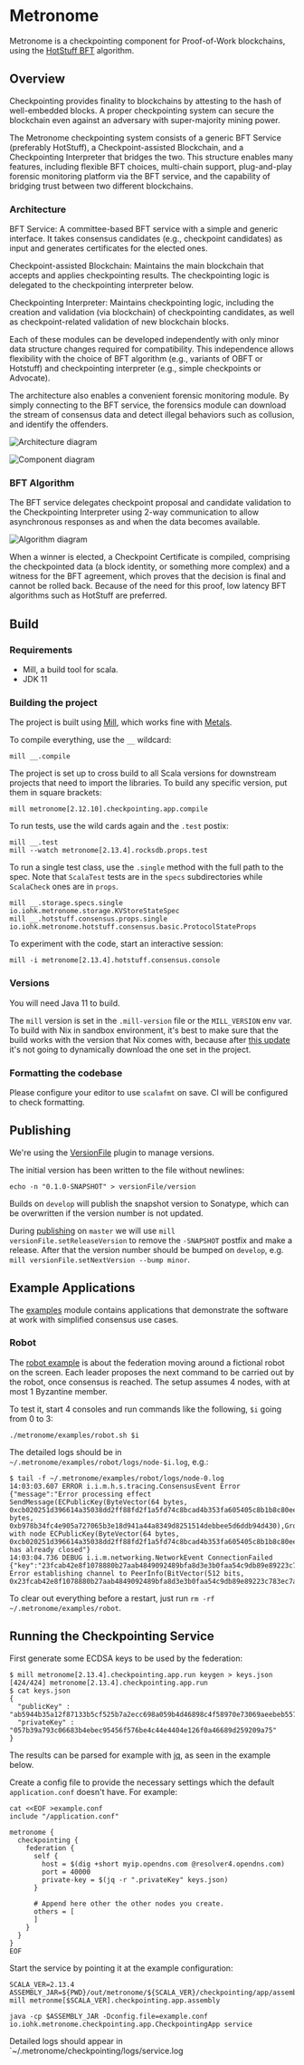 # Metronome

Metronome is a checkpointing component for Proof-of-Work blockchains, using the [HotStuff BFT](https://arxiv.org/pdf/1803.05069.pdf) algorithm.

## Overview
Checkpointing provides finality to blockchains by attesting to the hash of well-embedded blocks. A proper checkpointing system can secure the blockchain even against an adversary with super-majority mining power.

The Metronome checkpointing system consists of a generic BFT Service (preferably HotStuff), a Checkpoint-assisted Blockchain, and a Checkpointing Interpreter that bridges the two. This structure enables many features, including flexible BFT choices, multi-chain support, plug-and-play forensic monitoring platform via the BFT service, and the capability of bridging trust between two different blockchains.

### Architecture

BFT Service: A committee-based BFT service with a simple and generic interface. It takes consensus candidates (e.g., checkpoint candidates) as input and generates certificates for the elected ones.

Checkpoint-assisted Blockchain: Maintains the main blockchain that accepts and applies checkpointing results. The checkpointing logic is delegated to the checkpointing interpreter below.

Checkpointing Interpreter: Maintains checkpointing logic, including the creation and validation (via blockchain) of checkpointing candidates, as well as checkpoint-related validation of new blockchain blocks.

Each of these modules can be developed independently with only minor data structure changes required for compatibility. This independence allows flexibility with the choice of BFT algorithm (e.g., variants of OBFT or Hotstuff) and checkpointing interpreter (e.g., simple checkpoints or Advocate).

The architecture also enables a convenient forensic monitoring module. By simply connecting to the BFT service, the forensics module can download the stream of consensus data and detect illegal behaviors such as collusion, and identify the offenders.

![Architecture diagram](docs/architecture.png)

![Component diagram](docs/components.png)

### BFT Algorithm

The BFT service delegates checkpoint proposal and candidate validation to the Checkpointing Interpreter using 2-way communication to allow asynchronous responses as and when the data becomes available.

![Algorithm diagram](docs/master-based.png)

When a winner is elected, a Checkpoint Certificate is compiled, comprising the checkpointed data (a block identity, or something more complex) and a witness for the BFT agreement, which proves that the decision is final and cannot be rolled back. Because of the need for this proof, low latency BFT algorithms such as HotStuff are preferred.

## Build

### Requirements

- Mill, a build tool for scala.
- JDK 11

### Building the project

The project is built using [Mill](https://github.com/com-lihaoyi/mill), which works fine with [Metals](https://scalameta.org/metals/docs/build-tools/mill.html).

To compile everything, use the `__` wildcard:

```console
mill __.compile
```

The project is set up to cross build to all Scala versions for downstream projects that need to import the libraries. To build any specific version, put them in square brackets:

```console
mill metronome[2.12.10].checkpointing.app.compile
```

To run tests, use the wild cards again and the `.test` postix:

```console
mill __.test
mill --watch metronome[2.13.4].rocksdb.props.test
```

To run a single test class, use the `.single` method with the full path to the spec. Note that `ScalaTest` tests are in the `specs` subdirectories while `ScalaCheck` ones are in `props`.

```console
mill __.storage.specs.single io.iohk.metronome.storage.KVStoreStateSpec
mill __.hotstuff.consensus.props.single io.iohk.metronome.hotstuff.consensus.basic.ProtocolStateProps
```

To experiment with the code, start an interactive session:

```console
mill -i metronome[2.13.4].hotstuff.consensus.console
```

### Versions

You will need Java 11 to build.

The `mill` version is set in the `.mill-version` file or the `MILL_VERSION` env var. To build with Nix in sandbox environment, it's best to make sure that the build works with the version that Nix comes with, because after [this update](https://github.com/NixOS/nixpkgs/pull/130823) it's not going to dynamically download the one set in the project.

### Formatting the codebase

Please configure your editor to use `scalafmt` on save. CI will be configured to check formatting.


## Publishing

We're using the [VersionFile](https://com-lihaoyi.github.io/mill/page/contrib-modules.html#version-file) plugin to manage versions.

The initial version has been written to the file without newlines:
```console
echo -n "0.1.0-SNAPSHOT" > versionFile/version
```

Builds on `develop` will publish the snapshot version to Sonatype, which can be overwritten if the version number is not updated.

During [publishing](https://com-lihaoyi.github.io/mill/page/common-project-layouts.html#publishing) on `master` we will use `mill versionFile.setReleaseVersion` to remove the `-SNAPSHOT` postfix and make a release. After that the version number should be bumped on `develop`, e.g. `mill versionFile.setNextVersion --bump minor`.

## Example Applications

The [examples](./metronome/examples) module contains applications that demonstrate the software at work with simplified consensus use cases.

### Robot

The [robot example](./metronome/examples/src/io/iohk/metronome/examples/robot) is about the federation moving around a fictional robot on the screen.
Each leader proposes the next command to be carried out by the robot, once consensus is reached. The setup assumes 4 nodes, with at most
1 Byzantine member.

To test it, start 4 consoles and run commands like the following, `$i` going from 0 to 3:

```shell
./metronome/examples/robot.sh $i
```

The detailed logs should be in `~/.metronome/examples/robot/logs/node-$i.log`, e.g.:

```console
$ tail -f ~/.metronome/examples/robot/logs/node-0.log
14:03:03.607 ERROR i.i.m.h.s.tracing.ConsensusEvent Error {"message":"Error processing effect SendMessage(ECPublicKey(ByteVector(64 bytes, 0xcb020251d396614a35038dd2ff88fd2f1a5fd74c8bcad4b353fa605405c8b1b8c80ee12d2a10b1fca59424b16890c8115fbc94a68026369acc3c2603595e6387)),NewView(5,QuorumCertificate(Prepare,0,ByteVector(32 bytes, 0xb978b34fc4e905a727065b3e18d941a44a8349d8251514debbee5d6ddb94d430),GroupSignature(List()))))","error":"Connection with node ECPublicKey(ByteVector(64 bytes, 0xcb020251d396614a35038dd2ff88fd2f1a5fd74c8bcad4b353fa605405c8b1b8c80ee12d2a10b1fca59424b16890c8115fbc94a68026369acc3c2603595e6387)), has already closed"}
14:03:04.736 DEBUG i.i.m.networking.NetworkEvent ConnectionFailed {"key":"23fcab42e8f1078880b27aab4849092489bfa8d3e3b0faa54c9db89e89223c783ec7a3b2f8e6461b27778f78cea261a2272abe31c5601173b2964ef14af897dc","address":"localhost/127.0.0.1:40003","error":"io.iohk.scalanet.peergroup.PeerGroup$ChannelSetupException: Error establishing channel to PeerInfo(BitVector(512 bits, 0x23fcab42e8f1078880b27aab4849092489bfa8d3e3b0faa54c9db89e89223c783ec7a3b2f8e6461b27778f78cea261a2272abe31c5601173b2964ef14af897dc),localhost/127.0.0.1:40003)."}
```

To clear out everything before a restart, just run `rm -rf ~/.metronome/examples/robot`.


## Running the Checkpointing Service

First generate some ECDSA keys to be used by the federation:

```console
$ mill metronome[2.13.4].checkpointing.app.run keygen > keys.json
[424/424] metronome[2.13.4].checkpointing.app.run
$ cat keys.json
{
  "publicKey" : "ab5944b35a12f87133b5cf525b7a2ecc698a059b4d46898c4f58970e73069aeebeb55765ade41d781120c27ef8a88ae1cb2ff5c2e70345373b524dcfcb6636d5",
  "privateKey" : "057b39a793c06683b4ebec95456f576be4c44e4404e126f0a46689d259209a75"
}
```

The results can be parsed for example with [jq](https://stedolan.github.io/jq/), as seen in the example below.

Create a config file to provide the necessary settings which the default `application.conf` doesn't have. For example:

```shell
cat <<EOF >example.conf
include "/application.conf"

metronome {
  checkpointing {
    federation {
      self {
        host = $(dig +short myip.opendns.com @resolver4.opendns.com)
        port = 40000
        private-key = $(jq -r ".privateKey" keys.json)
      }

      # Append here other the other nodes you create.
      others = [
      ]
    }
  }
}
EOF
```

Start the service by pointing it at the example configuration:

```shell
SCALA_VER=2.13.4
ASSEMBLY_JAR=${PWD}/out/metronome/${SCALA_VER}/checkpointing/app/assembly/dest/out.jar
mill metronme[$SCALA_VER].checkpointing.app.assembly

java -cp $ASSEMBLY_JAR -Dconfig.file=example.conf io.iohk.metronome.checkpointing.app.CheckpointingApp service
```

Detailed logs should appear in `~/.metronome/checkpointing/logs/service.log
